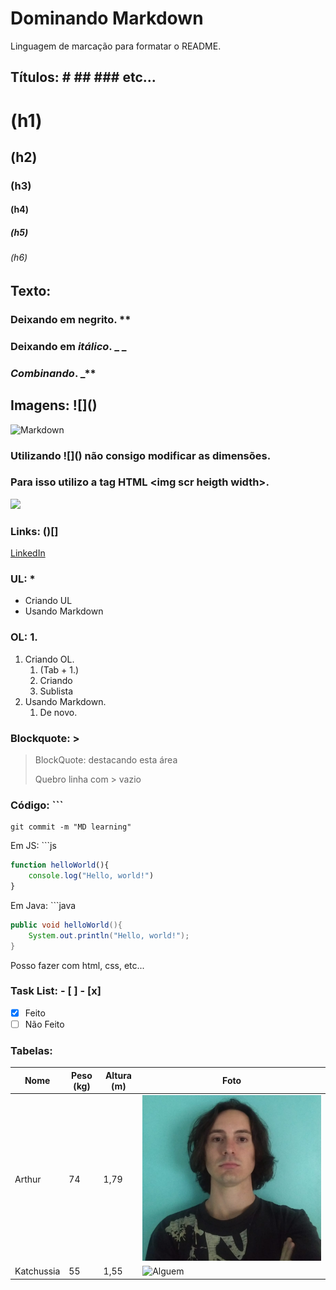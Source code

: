 # Dominando Markdown
Linguagem de marcação para formatar o README.
## Títulos: \# \## \### etc...
# (h1)
## (h2) 
### (h3)
#### (h4)
##### (h5)
###### (h6)
## Texto:
### Deixando em **negrito**. \**
### Deixando em _itálico_. \_ _
### _**Combinando**_. \_**
## Imagens: \!\[]()
![Markdown](https://upload.wikimedia.org/wikipedia/commons/thumb/4/48/Markdown-mark.svg/175px-Markdown-mark.svg.png)
### Utilizando \!\[]() não consigo modificar as dimensões.
### Para isso utilizo a tag HTML \<img scr heigth width>.
<img src="https://upload.wikimedia.org/wikipedia/commons/thumb/4/48/Markdown-mark.svg/175px-Markdown-mark.svg.png" width="100px" heigth="75px">

### Links: \()[]
[LinkedIn](https://www.linkedin.com/in/arthur-exner-63a4431ba/)

### UL: \*
* Criando UL
* Usando Markdown
### OL: 1.
1. Criando OL.
    1. (Tab + 1.)
    2. Criando
    3. Sublista
2. Usando Markdown.
    1. De novo.

### Blockquote: \>
>BlockQuote: destacando esta área
>
>Quebro linha com \> vazio

### Código: \```

```
git commit -m "MD learning"
```
Em JS: \`\`\`js
```js
function helloWorld(){
    console.log("Hello, world!")
}
```
Em Java: \`\`\`java
```java
public void helloWorld(){
    System.out.println("Hello, world!");
}
```
Posso fazer com html, css, etc...

### Task List: \- [ ] \- [x]
- [x] Feito
- [ ] Não Feito

### Tabelas:
Nome | Peso (kg) | Altura (m) | Foto
-----|-----------|------------|-----
Arthur| 74 | 1,79 | ![Eu](img/newMe.jpg)
Katchussia| 55 | 1,55|![Alguem](https://uxwing.com/wp-content/themes/uxwing/download/peoples-avatars/female-face-icon.svg)  












